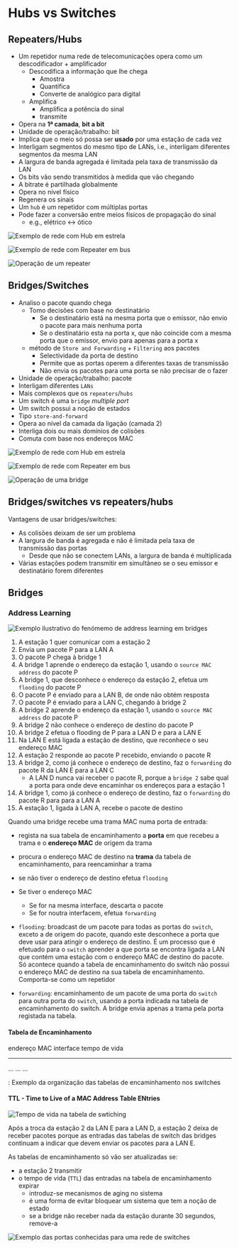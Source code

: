# Hubs vs Switches

## Repeaters/Hubs
- Um repetidor numa rede de telecomunicações opera como um descodificador + amplificador
	- Descodifica a informação que lhe chega
		- Amostra
		- Quantifica
		- Converte de analógico para digital
	- Amplifica
		- Amplifica a potência do sinal
		- transmite
- Opera na **1ª  camada**, **bit a bit**
- Unidade de operação/trabalho: bit
- Implica que o meio só possa ser **usado** por uma estação de cada vez
- Interligam segmentos do mesmo tipo de LANs, i.e., interligam diferentes segmentos da mesma LAN
- A largura de banda agregada é limitada pela taxa de transmissão da LAN
- Os bits vão sendo transmitidos à medida que vão chegando
- A bitrate é partilhada globalmente
- Opera no nível físico
- Regenera os sinais
- Um `hub` é um repetidor com múltiplas portas
- Pode fazer a conversão entre meios físicos de propagação do sinal
	- e.g., elétrico <-> ótico

![Exemplo de rede com Hub em estrela](../pictures/hub_network_example.png)

![Exemplo de rede com Repeater em bus](../pictures/repeater_network_example.png)

![Operação de um repeater](../pictures/repeater.png)

## Bridges/Switches
- Analiso o pacote quando chega
	- Tomo decisões com base no destinatário
		- Se o destinatário está na mesma porta que o emissor, não envio o pacote para mais nenhuma porta
		- Se o destinatário esta na porta x, que não coincide com a mesma porta que o emissor, envio para apenas para a porta x
	- método de `Store and Forwarding` + `Filtering` aos pacotes
		- Selectividade da porta de destino
		- Permite que as portas operem a diferentes taxas de transmissão
		- Não envia os pacotes para uma porta se não precisar de o fazer
- Unidade de operação/trabalho: pacote
- Interligam diferentes `LANs`
- Mais complexos que os `repeaters`/`hubs`
- Um switch é uma `bridge` _multiple port_  
- Um switch possui a noção de estados
- Tipo `store-and-forward`
- Opera ao nível da camada da ligação (camada 2)
- Interliga dois ou mais domínios de colisões
- Comuta com base nos endereços MAC

![Exemplo de rede com Hub em estrela](../pictures/switch_network_example.png)

![Exemplo de rede com Repeater em bus](../pictures/bridge_network_example.png)

![Operação de uma bridge](../pictures/bridge.png)

## Bridges/switches vs repeaters/hubs
Vantagens de usar bridges/switches:

- As colisões deixam de ser um problema
- A largura de banda é agregada e não é limitada pela taxa de transmissão das portas
	- Desde que não se conectem LANs, a largura de banda é multiplicada
- Várias estações podem transmitir em simultâneo se o seu emissor e destinatário forem diferentes


## Bridges

### Address Learning
![Exemplo ilustrativo do fenómemo de address learning em bridges](../pictures/bridges_address_learning.png)

1. A estação 1 quer comunicar com a estação 2
2. Envia um pacote P para a LAN A
3. O pacote P chega à bridge 1
4. A bridge 1 aprende o endereço da estação 1, usando o `source MAC address` do pacote P
4. A bridge 1, que desconhece o endereço da estação 2, efetua um `flooding` do pacote P
5. O pacote P é enviado para a LAN B, de onde não obtém resposta
6. O pacote P é enviado para a LAN C, chegando à bridge 2
8. A bridge 2 aprende o endereço da estação 1, usando o `source MAC address` do pacote P
9. A bridge 2 não conhece o endereço de destino do pacote P
10. A bridge 2 efetua o flooding de P para a LAN D e para a LAN E
11. Na LAN E está ligada a estação de destino, que reconhece o seu endereço MAC
12. A estação 2 responde ao pacote P recebido, enviando o pacote R
13. A bridge 2, como já conhece o endereço de destino, faz o `forwarding` do pacote R da LAN E para a LAN C
	- A LAN D nunca vai receber o pacote R, porque a `bridge 2` sabe qual a porta para onde deve encaminhar os endereços para a estação 1
14. A bridge 1, como já conhece o endereço de destino, faz o `forwarding` do pacote R para para a LAN A
15. A estação 1, ligada à LAN A, recebe o pacote de destino

Quando uma bridge recebe uma trama MAC numa porta de entrada:

- regista na sua tabela de encaminhamento a **porta** em que recebeu a trama e o **endereço MAC** de origem da trama 
- procura o endereço MAC de destino na **trama** da tabela de encaminhamento, para reencaminhar a trama
- se não tiver o endereço de destino efetua `flooding`
- Se tiver o endereço MAC
	- Se for na mesma interface, descarta o pacote
	- Se for noutra interfacem, efetua `forwarding`


- `flooding`: broadcast de um pacote para todas as portas do `switch`, exceto a de origem do pacote, quando este desconhece a porta que deve usar para atingir o endereço de destino. É um processo que é efetuado para o `switch` aprender a que porta se encontra ligada a LAN que contém uma estação com o endereço MAC de destino do pacote. Só acontece quando a tabela de encaminhamento do switch não possui o endereço MAC de destino na sua tabela de encaminhamento. Comporta-se como um repetidor
- `forwarding`: encaminhamento de um pacote de uma porta do `switch` para outra porta do `switch`, usando a porta indicada na tabela de encaminhamento do switch. A bridge envia apenas a trama pela porta registada na tabela.


#### Tabela de Encaminhamento
endereço MAC    interface   tempo de vida
-------------  ----------- ---------------
   ...            ...          ...


: Exemplo da organização das tabelas de encaminhamento nos switches

#### TTL - Time to Live of a MAC Address Table ENtries
![Tempo de vida na tabela de swtiching](../pictures/switch_table_ttl.png)

Após a troca da estação 2 da LAN E para a LAN D, a estação 2 deixa de receber pacotes porque as entradas das tabelas de switch das bridges continuam a indicar que devem enviar os pacotes para a LAN E.

As tabelas de encaminhamento só vão ser atualizadas se:

- a estação 2 transmitir
- o tempo de vida (`TTL`) das entradas na tabela de encaminhamento expirar
	- introduz-se mecanismos de aging no sistema
	- é uma forma de evitar bloquear um sistema que tem a noção de estado
	- se a bridge não receber nada da estação durante 30 segundos, remove-a 


![Exemplo das portas conhecidas para uma rede de switches](../pictures/switch_network_known_stations_examples.png)


